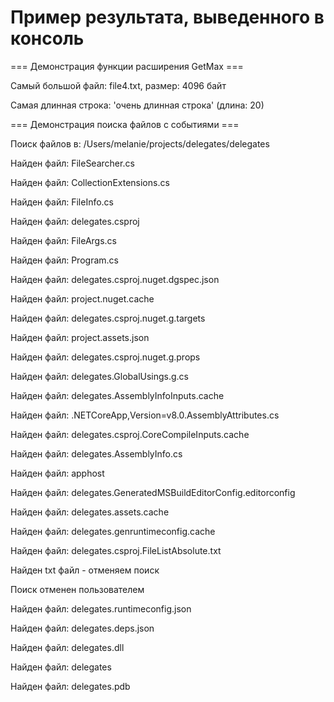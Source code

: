 # Пример результата, выведенного в консоль

=== Демонстрация функции расширения GetMax ===

Самый большой файл: file4.txt, размер: 4096 байт

Самая длинная строка: 'очень длинная строка' (длина: 20)

=== Демонстрация поиска файлов с событиями ===

Поиск файлов в: /Users/melanie/projects/delegates/delegates

Найден файл: FileSearcher.cs

Найден файл: CollectionExtensions.cs

Найден файл: FileInfo.cs

Найден файл: delegates.csproj

Найден файл: FileArgs.cs

Найден файл: Program.cs

Найден файл: delegates.csproj.nuget.dgspec.json

Найден файл: project.nuget.cache

Найден файл: delegates.csproj.nuget.g.targets

Найден файл: project.assets.json

Найден файл: delegates.csproj.nuget.g.props

Найден файл: delegates.GlobalUsings.g.cs

Найден файл: delegates.AssemblyInfoInputs.cache

Найден файл: .NETCoreApp,Version=v8.0.AssemblyAttributes.cs

Найден файл: delegates.csproj.CoreCompileInputs.cache

Найден файл: delegates.AssemblyInfo.cs

Найден файл: apphost

Найден файл: delegates.GeneratedMSBuildEditorConfig.editorconfig

Найден файл: delegates.assets.cache

Найден файл: delegates.genruntimeconfig.cache

Найден файл: delegates.csproj.FileListAbsolute.txt

Найден txt файл - отменяем поиск

Поиск отменен пользователем

Найден файл: delegates.runtimeconfig.json

Найден файл: delegates.deps.json

Найден файл: delegates.dll

Найден файл: delegates

Найден файл: delegates.pdb
